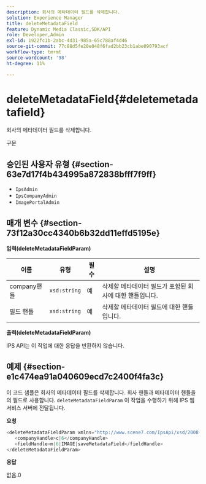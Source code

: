 ```yaml
---
description: 회사의 메타데이터 필드를 삭제합니다.
solution: Experience Manager
title: deleteMetadataField
feature: Dynamic Media Classic,SDK/API
role: Developer,Admin
exl-id: 1922fc1b-2abc-4d31-985a-65c788af4d46
source-git-commit: 77c88d5fe20e048f6fad2bb23cb1abe090793acf
workflow-type: tm+mt
source-wordcount: '98'
ht-degree: 11%

---
```


# deleteMetadataField{#deletemetadatafield}

회사의 메타데이터 필드를 삭제합니다.

구문

## 승인된 사용자 유형 {#section-63e7d17f4b434995a872838bfff7f9ff}

* `IpsAdmin`
* `IpsCompanyAdmin`
* `ImagePortalAdmin`

## 매개 변수 {#section-73f12a30cc4340b6b32dd11effd5195e}

**입력(deleteMetadataFieldParam)**

| 이름 | 유형 | 필수 | 설명 |
|---|---|---|---|
| company핸들 | `xsd:string` | 예 | 삭제할 메타데이터 필드가 포함된 회사에 대한 핸들입니다. |
| 필드 핸들 | `xsd:string` | 예 | 삭제할 메타데이터 필드에 대한 핸들입니다. |

**출력(deleteMetadataFieldParam)**

IPS API는 이 작업에 대한 응답을 반환하지 않습니다.

## 예제 {#section-e1c474ea91a040609ecd7c2400f4fa3c}

이 코드 샘플은 회사의 메타데이터 필드를 삭제합니다. 회사 핸들과 메타데이터 핸들을 의 필드로 사용합니다. `deleteMetadataFieldParam` 이 작업을 수행하기 위해 IPS 웹 서비스 서버에 전달됩니다.

**요청**

```java
<deleteMetadataFieldParam xmlns="http://www.scene7.com/IpsApi/xsd/2008-01-15">
   <companyHandle>c|6</companyHandle>
   <fieldHandle>m|6|IMAGE|saveMetadataField</fieldHandle>
</deleteMetadataFieldParam>
```

**응답**

없음.0
